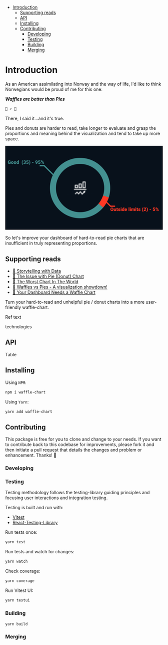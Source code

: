 - [Introduction](#introduction)
  - [Supporting reads](#supporting-reads)
  - [API](#api)
  - [Installing](#installing)
  - [Contributing](#contributing)
    - [Developing](#developing)
    - [Testing](#testing)
    - [Building](#building)
    - [Merging](#merging)

# Introduction

As an American assimilating into Norway and the way of life, I'd like to think Norwegians would be proud of me for this one: 

***Waffles are better than Pies***

```js
🧇 > 🥧
```

There, I said it...and it's true.

Pies and donuts are harder to read, take longer to evaluate and grasp the proportions and meaning behind the visualization and tend to take up more space.

<img src="/public/donut.svg?sanitize=true" alt="donut"/>

So let's improve your dashboard of hard-to-read pie charts that are insufficient in truly representing proportions.


## Supporting reads

- [📄 Storytelling with Data](https://www.storytellingwithdata.com/)
- [📄 The Issue with Pie (Donut) Chart](https://www.data-to-viz.com/caveat/pie.html)
- [📄 The Worst Chart In The World](https://www.businessinsider.com/pie-charts-are-the-worst-2013-6?r=US&IR=T)
- [📄 Waffles vs Pies - A visualization showdown!](https://www.barefootdatascience.com/2017/09/17/waffle-vs-pie-a-visualization-showdown/)
- [📄 Your Dashboard Needs a Waffle Chart](https://aptitive.com/blog/your-dashboard-needs-a-waffle-chart/)

Turn your hard-to-read and unhelpful pie / donut charts into a more user-friendly waffle-chart.

Ref text

technologies

## API

Table

## Installing

Using `NPM`:

```bash
npm i waffle-chart
```

Using `Yarn`:

```bash
yarn add waffle-chart
```

## Contributing

This package is free for you to clone and change to your needs. If you want to contribute back to this codebase for improvements, please fork it and then initiate a pull request that details the changes and problem or enhancement. Thanks! 🍻

### Developing
### Testing

Testing methodology follows the testing-library guiding principles and focusing user interactions and integration testing.

Testing is built and run with:

- [Vitest]()
- [React-Testing-Library]()

Run tests once:

```bash
yarn test
```

Run tests and watch for changes:

```bash
yarn watch
```

Check coverage:

```bash
yarn coverage
```

Run Vitest UI:

```bash
yarn testui
```

### Building

```
yarn build
```

### Merging